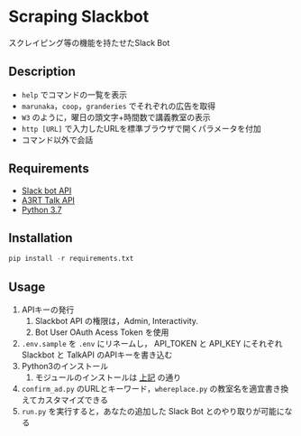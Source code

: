 # Scraping Slackbot

スクレイピング等の機能を持たせたSlack Bot

## Description

- `help` でコマンドの一覧を表示  
- `marunaka`，`coop`，`granderies` でそれぞれの広告を取得  
- `W3` のように，曜日の頭文字+時間数で講義教室の表示  
- `http [URL]` で入力したURLを標準ブラウザで開くパラメータを付加
- コマンド以外で会話

## Requirements

- [Slack bot API](https://api.slack.com/)
- [A3RT Talk API](https://a3rt.recruit-tech.co.jp/product/talkAPI/)
- [Python 3.7](https://www.python.org/downloads/)

## Installation

```Python
pip install -r requirements.txt
```

## Usage

1. APIキーの発行
    1. Slackbot API の権限は，Admin, Interactivity.
    1. Bot User OAuth Acess Token を使用
1. `.env.sample` を `.env` にリネームし， API_TOKEN と  API_KEY にそれぞれ Slackbot と TalkAPI のAPIキーを書き込む
1. Python3のインストール
    1. モジュールのインストールは [上記](#Installation) の通り
1. `confirm_ad.py` のURLとキーワード，`whereplace.py` の教室名を適宜書き換えてカスタマイズできる
1. `run.py` を実行すると，あなたの追加した Slack Bot とのやり取りが可能になる